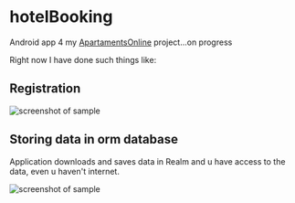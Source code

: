 # hotelBooking
Android app 4 my [ApartamentsOnline](https://github.com/nice2h8u/ApartamentsOnline) project...on progress

Right now I have done such things like:


## Registration
![screenshot of sample](https://pp.userapi.com/c849536/v849536002/e8f48/R20R1pfA_EA.jpg)
## Storing data in orm database
Application downloads and saves data in Realm and u have access to the data, even u haven't internet.

![screenshot of sample](https://pp.userapi.com/c849536/v849536002/e8f4f/equ1fflrAe8.jpg)
